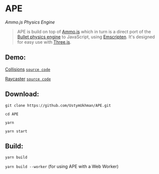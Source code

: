 # APE #

*Ammo.js Physics Engine*

> APE is build on top of [Ammo.js](https://github.com/kripken/ammo.js) which in turn is a direct port of the [Bullet physics engine](https://pybullet.org/wordpress/) to JavaScript, using [Emscripten](https://emscripten.org/). It's designed for easy use with [Three.js](https://github.com/mrdoob/three.js/).


## Demo: ##

[Collisions](https://ustymukhman.github.io/APE/examples/collisions.html) [`source code`](https://github.com/UstymUkhman/APE/blob/master/examples/collisions.html)

[Raycaster](https://ustymukhman.github.io/APE/examples/raycaster.html) [`source code`](https://github.com/UstymUkhman/APE/blob/master/examples/raycaster.html)


## Download: ##

`git clone https://github.com/UstymUkhman/APE.git`

`cd APE`

`yarn`

`yarn start`


## Build: ##

`yarn build`

`yarn build --worker` (for using APE with a Web Worker)
